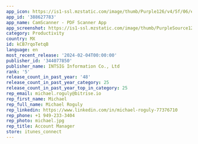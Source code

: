 ```yaml
---
app_icon: https://is1-ssl.mzstatic.com/image/thumb/Purple126/v4/5f/06/ec/5f06eced-19b1-5ef9-c619-6529c9223c5d/AppIconLite-0-1x_U007emarketing-0-5-0-0-sRGB-85-220-0.png/1024x1024bb.png
app_id: '388627783'
app_name: CamScanner - PDF Scanner App
app_screenshot: https://is1-ssl.mzstatic.com/image/thumb/PurpleSource126/v4/40/ce/48/40ce48b0-d05a-e4a2-e1bc-8c5d24598c53/1485ab02-0ce7-43fd-8a35-f45cd4e02651_1284x2778bb__U526f_U672c.jpg/1284x2778bb.png
category: Productivity
country: MX
id: kCB7rqoTetqB
language: en
most_recent_release: '2024-02-04T00:00:00'
publisher_id: '344077850'
publisher_name: INTSIG Information Co., Ltd
rank: '5'
release_count_in_past_year: '48'
release_count_in_past_year_category: 25
release_count_in_past_year_top_in_category: 25
rep_email: michael.roguly@bitrise.io
rep_first_name: Michael
rep_full_name: Michael Roguly
rep_linkedin: https://www.linkedin.com/in/michael-roguly-77376710
rep_phone: +1 949-233-3404
rep_photo: michael.jpg
rep_title: Account Manager
store: itunes_connect
---
```

